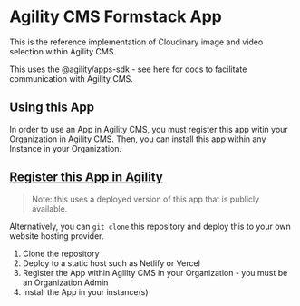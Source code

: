 # Agility CMS Formstack App

This is the reference implementation of Cloudinary image and video selection within Agility CMS.

This uses the @agility/apps-sdk - see here for docs to facilitate communication with Agility CMS.

## Using this App

In order to use an App in Agility CMS, you must register this app witin your Organization in Agility CMS. Then, you can install this app within any Instance in your Organization.

## [Register this App in Agility](https://manager.agilitycms.com/org/apps/create-app?name=Formstack&url=&description=?Use%20forms%20from%20your%20Formstack%20account%20in%20Agility%20CMS.&icon=https://cdn.agilitycms.com/content-manager/public-app-icons/formstack.png)

> Note: this uses a deployed version of this app that is publicly available.

Alternatively, you can `git clone` this repository and deploy this to your own website hosting provider.

1. Clone the repository
2. Deploy to a static host such as Netlify or Vercel
3. Register the App within Agility CMS in your Organization - you must be an Organization Admin
4. Install the App in your instance(s)
